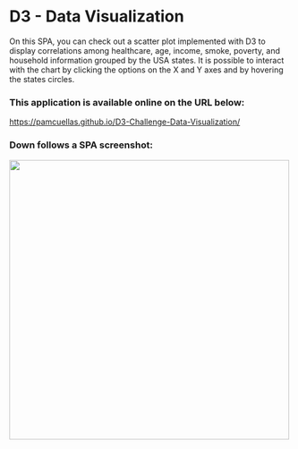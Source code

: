 # D3 - Data Visualization
On this SPA, you can check out a scatter plot implemented with D3 to display correlations among healthcare, age, income, smoke, poverty, and household information grouped by the USA states. It is possible to interact with the chart by clicking the options on the X and Y axes and by hovering the states circles.  

### This application is available online on the URL below:
https://pamcuellas.github.io/D3-Challenge-Data-Visualization/

### Down follows a SPA screenshot:
<img src="https://pamcuellas.github.io/assets/images/D3Times-screenshot.png" width="500"/>
